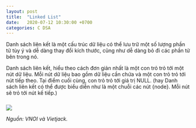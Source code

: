 ```yaml
---
layout: post
title:  "Linked List"
date:   2020-07-12 10:30:00 +0700
categories: C DSA
---
```

Danh sách liên kết là một cấu trúc dữ liệu có thể lưu trữ một số lượng phần tử tùy ý và dễ dàng thay đổi kích thước, cũng như dễ dàng bỏ đi các phần tử bên trong nó.

Danh sách liên kết, hiểu theo cách đơn giản nhất là một con trỏ trỏ tới một nút dữ liệu. Mỗi nút dữ liệu bao gồm dữ liệu cần chứa và một con trỏ trỏ tới nút tiếp theo. Tại điểm cuối cùng, con trỏ trỏ tới giá trị NULL. (hay Danh sách liên kết có thể được biểu diễn như là một chuỗi các nút {node}. Mỗi nút sẽ trỏ tới nút kế tiếp.)

<img style="margin-top: 10px;" src="https://vietjack.com/cau-truc-du-lieu-va-giai-thuat/images/linked_list.jpg">

*Nguồn: VNOI và Vietjack.*
